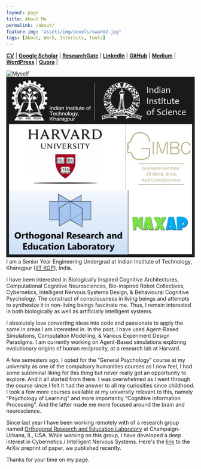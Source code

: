 ```yaml
---
layout: page
title: About Me
permalink: /about/
feature-img: "assets/img/pexels/swarm2.jpg"
tags: [About, Work, Interests, Tools]
---
```



<a href="https://drive.google.com/file/d/15wUozfAyUZHOXf_8XE75sXlGmZAERLuk/view?usp=sharing" target="_blank"><b>CV</b></a>    |   <a href="https://scholar.google.com/citations?user=FTCbGjoAAAAJ&hl=en" target="_blank"><b>Google Scholar</b></a>  |   <a href="https://www.researchgate.net/profile/Ankit_Gupta93" target="_blank"><b>ResearchGate</b></a>  |   <a href="https://www.linkedin.com/in/ankiitgupta7/" target="_blank"><b>LinkedIn</b></a>  |   <a href="https://github.com/ankiitgupta7" target="_blank"><b>GitHub</b></a>  |   <a href="https://medium.com/@ankiitgupta7" target="_blank"><b>Medium</b></a>  |   <a href="https://ankiitgupta7.wordpress.com/" target="_blank"><b>WordPress</b></a>  | <a href="https://www.quora.com/profile/Ankit-Gupta-1695" target="_blank"><b>Quora</b></a>  |  



![Myself](https://avatars3.githubusercontent.com/u/25341569?s=460&u=295da8eee2df232778c0b6c18fef0828a2137e01&v=4)
![Affiliations](https://github.com/ankiitgupta7/ankiitgupta7.github.io/blob/master/assets/img/onsite/affiliations.png?raw=true)
I am a Senior Year Engineering Undergrad at Indian Institute of Technology, Kharagpur <a href="http://www.iitkgp.ac.in/" target="_blank">[IIT KGP]</a>, India.


I have been interested in Biologically Inspired Cognitive Architectures, Computational Cognitive Neurosciences, Bio-inspired Robot Collectives, Cybernetics, Intelligent Nervous Systems Design, & Behavioural Cognitive Psychology. The construct of consciousness in living beings and attempts to synthesize it in non-living beings fascinate me. Thus, I remain interested in both biologically as well as artificially intelligent systems. 

I absolutely love converting ideas into code and passionate to apply the same in areas I am interested in. In the past, I have used Agent-Based Simulations, Computation Modelling, & Various Experiment Design Paradigms. I am currently working on Agent-Based simulations exploring evolutionary origins of human reciprocity, at a research lab at Harvard.

A few semesters ago, I opted for the “General Psychology” course at my university as one of the compulsory humanities courses as I now feel, I had some subliminal liking for this thing but never really got an opportunity to explore. And it all started from there. I was overwhelmed as I went through the course since I felt it had the answer to all my curiosities since childhood. I took a few more courses available at my university relevant to this, namely “Psychology of Learning” and more importantly “Cognitive Information Processing”. And the latter made me more focused around the brain and neuroscience.

Since last year I have been working remotely with of a research group named [Orthogonal Research and Education Laboratory](https://orthogonal-research.weebly.com/) at Champaign-Urbana, IL, USA. While working on this group, I have developed a deep interest in Cybernetics / Intelligent Nervous Systems. Here's the [link](https://arxiv.org/abs/2003.07689) to the ArXiv preprint of paper, we published recently.

Thanks for your time on my page. 
 
